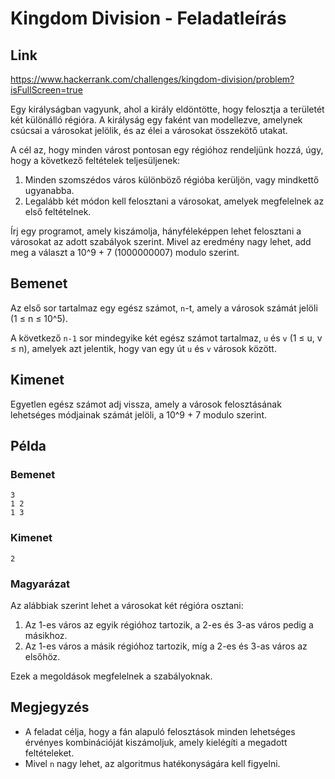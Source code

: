 
# Kingdom Division - Feladatleírás

## Link
https://www.hackerrank.com/challenges/kingdom-division/problem?isFullScreen=true


Egy királyságban vagyunk, ahol a király eldöntötte, hogy felosztja a területét két különálló régióra. A királyság egy faként van modellezve, amelynek csúcsai a városokat jelölik, és az élei a városokat összekötő utakat.

A cél az, hogy minden várost pontosan egy régióhoz rendeljünk hozzá, úgy, hogy a következő feltételek teljesüljenek:
1. Minden szomszédos város különböző régióba kerüljön, vagy mindkettő ugyanabba.
2. Legalább két módon kell felosztani a városokat, amelyek megfelelnek az első feltételnek.

Írj egy programot, amely kiszámolja, hányféleképpen lehet felosztani a városokat az adott szabályok szerint. Mivel az eredmény nagy lehet, add meg a választ a 10^9 + 7 (1000000007) modulo szerint.

## Bemenet

Az első sor tartalmaz egy egész számot, `n`-t, amely a városok számát jelöli (1 ≤ n ≤ 10^5).

A következő `n-1` sor mindegyike két egész számot tartalmaz, `u` és `v` (1 ≤ u, v ≤ n), amelyek azt jelentik, hogy van egy út `u` és `v` városok között.

## Kimenet

Egyetlen egész számot adj vissza, amely a városok felosztásának lehetséges módjainak számát jelöli, a 10^9 + 7 modulo szerint.

## Példa

### Bemenet
```
3
1 2
1 3
```

### Kimenet
```
2
```

### Magyarázat

Az alábbiak szerint lehet a városokat két régióra osztani:

1. Az 1-es város az egyik régióhoz tartozik, a 2-es és 3-as város pedig a másikhoz.
2. Az 1-es város a másik régióhoz tartozik, míg a 2-es és 3-as város az elsőhöz.

Ezek a megoldások megfelelnek a szabályoknak.

## Megjegyzés

- A feladat célja, hogy a fán alapuló felosztások minden lehetséges érvényes kombinációját kiszámoljuk, amely kielégíti a megadott feltételeket.
- Mivel `n` nagy lehet, az algoritmus hatékonyságára kell figyelni.

